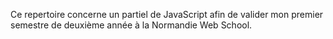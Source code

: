 Ce repertoire concerne un partiel de JavaScript afin de valider mon premier semestre de deuxième année à la Normandie Web School. 
